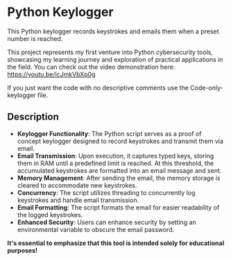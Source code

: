 # Python Keylogger

This Python keylogger records keystrokes and emails them when a preset number is reached.

This project represents my first venture into Python cybersecurity tools, showcasing my learning journey and exploration of practical applications in the field. You can check out the video demonstration here: https://youtu.be/icJmkVbXp0g

If you just want the code with no descriptive comments use the Code-only-keylogger file.
## Description

- **Keylogger Functionality**: The Python script serves as a proof of concept keylogger designed to record keystrokes and transmit them via email. 
- **Email Transmission**: Upon execution, it captures typed keys, storing them in RAM until a predefined limit is reached. At this threshold, the accumulated keystrokes are formatted into an email message and sent. 
- **Memory Management**: After sending the email, the memory storage is cleared to accommodate new keystrokes. 
- **Concurrency**: The script utilizes threading to concurrently log keystrokes and handle email transmission. 
- **Email Formatting**: The script formats the email for easier readability of the logged keystrokes. 
- **Enhanced Security**: Users can enhance security by setting an environmental variable to obscure the email password.

**It's essential to emphasize that this tool is intended solely for educational purposes!**
